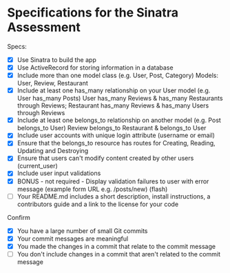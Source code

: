 # Specifications for the Sinatra Assessment

Specs:
- [x] Use Sinatra to build the app
- [x] Use ActiveRecord for storing information in a database
- [x] Include more than one model class (e.g. User, Post, Category) Models: User, Review, Restaurant
- [x] Include at least one has_many relationship on your User model (e.g. User has_many Posts) User has_many Reviews & has_many Restaurants through Reviews; Restaurant has_many Reviews & has_many Users through Reviews
- [x] Include at least one belongs_to relationship on another model (e.g. Post belongs_to User) Review belongs_to Restaurant & belongs_to User
- [x] Include user accounts with unique login attribute (username or email)
- [x] Ensure that the belongs_to resource has routes for Creating, Reading, Updating and Destroying
- [x] Ensure that users can't modify content created by other users (current_user)
- [x] Include user input validations
- [x] BONUS - not required - Display validation failures to user with error message (example form URL e.g. /posts/new) (flash)
- [ ] Your README.md includes a short description, install instructions, a contributors guide and a link to the license for your code

Confirm
- [x] You have a large number of small Git commits
- [x] Your commit messages are meaningful
- [x] You made the changes in a commit that relate to the commit message
- [ ] You don't include changes in a commit that aren't related to the commit message

